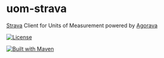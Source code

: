# uom-strava
[Strava](http://www.strava.com/) Client for Units of Measurement powered by [Agorava](http://agorava.org/)

[![License](http://img.shields.io/badge/license-Apache2-red.svg)](http://opensource.org/licenses/apache-2.0)

[![Built with Maven](http://maven.apache.org/images/logos/maven-feather.png)](http://maven.org/)